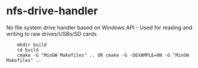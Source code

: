 # nfs-drive-handler
No file system drive handler based on Windows API - Used for reading and writing to raw drives/USBs/SD cards
 ``` 
     mkdir build
     cd build 
     cmake -G "MinGW Makefiles" .. OR cmake -G -DEXAMPLE=ON -G "MinGW Makefiles" ..
```
